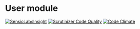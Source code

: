 # User module

[![SensioLabsInsight](https://insight.sensiolabs.com/projects/304d1d01-3347-4958-915f-b2daabfe5f5a/mini.png)](https://insight.sensiolabs.com/projects/304d1d01-3347-4958-915f-b2daabfe5f5a)
[![Scrutinizer Code Quality](https://scrutinizer-ci.com/g/AsgardCms/User/badges/quality-score.png?b=master)](https://scrutinizer-ci.com/g/AsgardCms/User/?branch=master)
[![Code Climate](https://codeclimate.com/github/nWidart-Modules/User/badges/gpa.svg)](https://codeclimate.com/github/nWidart-Modules/User)
